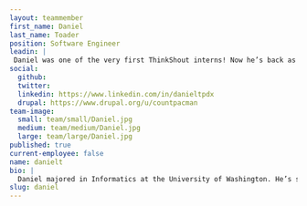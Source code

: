 ```yaml
---
layout: teammember
first_name: Daniel
last_name: Toader
position: Software Engineer
leadin: |
 Daniel was one of the very first ThinkShout interns! Now he’s back as a full-time member of our team, helping us solve complex technical problems for our clients.
social:
  github: 
  twitter: 
  linkedin: https://www.linkedin.com/in/danieltpdx
  drupal: https://www.drupal.org/u/countpacman
team-image:
  small: team/small/Daniel.jpg
  medium: team/medium/Daniel.jpg
  large: team/large/Daniel.jpg
published: true
current-employee: false
name: danielt
bio: |
  Daniel majored in Informatics at the University of Washington. He’s spent much of his career focused on analytics, but he eventually changed gears and discovered a passion for engineering. Daniel participated in our very first summer internship program in 2015. After his internship concluded, he joined another agency, where he worked on the back end of a major e-learning implementation for a Portland-based veterinary company. When it came time to move on to the next adventure, Daniel looked to ThinkShout for an opportunity to work with socially-conscious clients. Naturally, we were thrilled to have him back. Daniel has a tremendous sense of adventure, so when he’s not enjoying the safety of his computer, he’s probably off on a motorcycle journey across distant lands.
slug: daniel
---
```

